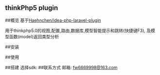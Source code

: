 thinkPhp5 plugin
------------------------------
##概览
基于[Haehnchen/idea-php-laravel-plugin](https://github.com/Haehnchen/idea-php-laravel-plugin)

用于thinkphp5.0的视图,配置,路由,数据库,模型智能提示和跳转(快捷键F3), 及模型函数(model)返回类型分析

##安装

##使用

##搭建
选择sdk:
##联系方式
邮箱: fw6669998@163.com